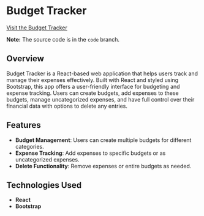 # Budget Tracker

[Visit the Budget Tracker](https://your-website-link.com)

**Note:** The source code is in the `code` branch.

## Overview
Budget Tracker is a React-based web application that helps users track and manage their expenses effectively. Built with React and styled using Bootstrap, this app offers a user-friendly interface for budgeting and expense tracking. Users can create budgets, add expenses to these budgets, manage uncategorized expenses, and have full control over their financial data with options to delete any entries.

## Features
- **Budget Management**: Users can create multiple budgets for different categories.
- **Expense Tracking**: Add expenses to specific budgets or as uncategorized expenses.
- **Delete Functionality**: Remove expenses or entire budgets as needed.

## Technologies Used
- **React**
- **Bootstrap**
